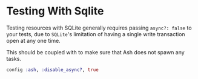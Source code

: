 <!--
SPDX-FileCopyrightText: 2020 Zach Daniel

SPDX-License-Identifier: MIT
-->

# Testing With Sqlite

Testing resources with SQLite generally requires passing `async?: false` to
your tests, due to `SQLite`'s limitation of having a single write transaction
open at any one time.

This should be coupled with to make sure that Ash does not spawn any tasks.

```elixir
config :ash, :disable_async?, true
```
